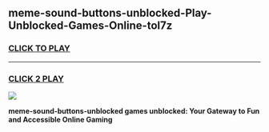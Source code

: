 
## meme-sound-buttons-unblocked-Play-Unblocked-Games-Online-tol7z
<h3>
<a href="https://premium76.site?title=meme-sound-buttons-unblocked&ref=25A">CLICK TO PLAY</a></h3>
<hr>

<h3>
<a href="https://premium76.site?title=meme-sound-buttons-unblocked&ref=25A">CLICK 2 PLAY</a>
  
</h3>

<a href="https://premium76.site?title=meme-sound-buttons-unblocked&ref=25A"><img src="https://clearcache.store/games.png"></a>


**meme-sound-buttons-unblocked games unblocked: Your Gateway to Fun and Accessible Online Gaming**
